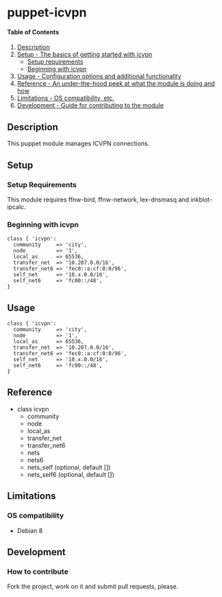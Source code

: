 # puppet-icvpn

#### Table of Contents

1. [Description](#description)
1. [Setup - The basics of getting started with icvpn](#setup)
    * [Setup requirements](#setup-requirements)
    * [Beginning with icvpn](#beginning-with-icvpn)
1. [Usage - Configuration options and additional functionality](#usage)
1. [Reference - An under-the-hood peek at what the module is doing and how](#reference)
1. [Limitations - OS compatibility, etc.](#limitations)
1. [Development - Guide for contributing to the module](#development)

## Description

This puppet module manages ICVPN connections.

## Setup

### Setup Requirements

This module requires ffnw-bird, ffnw-network, lex-dnsmasq and inkblot-ipcalc.

### Beginning with icvpn

```puppet
class { 'icvpn':
  community     => 'city',
  node          => '1',
  local_as      => 65536,
  transfer_net  => '10.207.0.0/16',
  transfer_net6 => 'fec0::a:cf:0:0/96',
  self_net      => '10.x.0.0/16',
  self_net6     => 'fc00::/48',
}
```

## Usage

```puppet
class { 'icvpn':
  community     => 'city',
  node          => '1',
  local_as      => 65536,
  transfer_net  => '10.207.0.0/16',
  transfer_net6 => 'fec0::a:cf:0:0/96',
  self_net      => '10.x.0.0/16',
  self_net6     => 'fc00::/48',
}
```

## Reference

* class icvpn
  * community
  * node
  * local\_as
  * transfer\_net
  * transfer\_net6
  * nets
  * nets6
  * nets_self (optional, default [])
  * nets_self6 (optional, default [])

## Limitations

### OS compatibility
* Debian 8

## Development

### How to contribute
Fork the project, work on it and submit pull requests, please.

